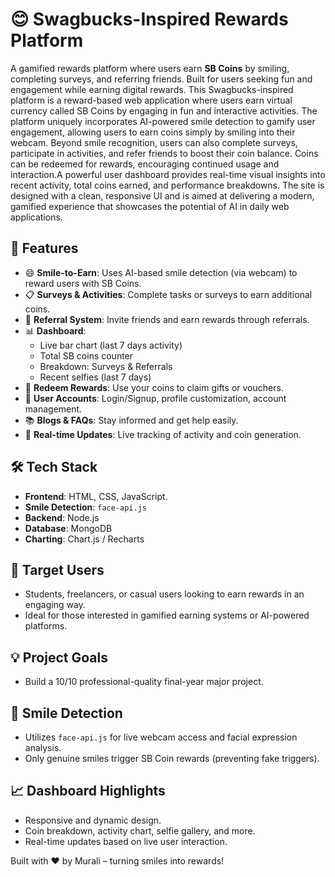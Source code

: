 # 😊 Swagbucks-Inspired Rewards Platform

A gamified rewards platform where users earn **SB Coins** by smiling, completing surveys, and referring friends. Built for users seeking fun and engagement while earning digital rewards.
This Swagbucks-inspired platform is a reward-based web application where users earn virtual currency called SB Coins by engaging in fun and interactive activities. 
The platform uniquely incorporates AI-powered smile detection to gamify user engagement, allowing users to earn coins simply by smiling into their webcam. 
Beyond smile recognition, users can also complete surveys, participate in activities, and refer friends to boost their coin balance. 
Coins can be redeemed for rewards, encouraging continued usage and interaction.A powerful user dashboard provides real-time visual insights into recent activity, total coins earned, and performance breakdowns. 
The site is designed with a clean, responsive UI and is aimed at delivering a modern, gamified experience that showcases the potential of AI in daily web applications.

## 🚀 Features

- 😄 **Smile-to-Earn**: Uses AI-based smile detection (via webcam) to reward users with SB Coins.
- 📋 **Surveys & Activities**: Complete tasks or surveys to earn additional coins.
- 🤝 **Referral System**: Invite friends and earn rewards through referrals.
- 📊 **Dashboard**: 
  - Live bar chart (last 7 days activity)
  - Total SB coins counter
  - Breakdown: Surveys & Referrals
  - Recent selfies (last 7 days)
- 🎁 **Redeem Rewards**: Use your coins to claim gifts or vouchers.
- 👤 **User Accounts**: Login/Signup, profile customization, account management.
- 📚 **Blogs & FAQs**: Stay informed and get help easily.
- 🧠 **Real-time Updates**: Live tracking of activity and coin generation.

## 🛠️ Tech Stack

- **Frontend**: HTML, CSS, JavaScript.
- **Smile Detection**: `face-api.js`
- **Backend**: Node.js
- **Database**: MongoDB 
- **Charting**: Chart.js / Recharts

## 🎯 Target Users

- Students, freelancers, or casual users looking to earn rewards in an engaging way.
- Ideal for those interested in gamified earning systems or AI-powered platforms.

## 💡 Project Goals

- Build a 10/10 professional-quality final-year major project.


## 📸 Smile Detection

- Utilizes `face-api.js` for live webcam access and facial expression analysis.
- Only genuine smiles trigger SB Coin rewards (preventing fake triggers).

## 📈 Dashboard Highlights

- Responsive and dynamic design.
- Coin breakdown, activity chart, selfie gallery, and more.
- Real-time updates based on live user interaction.

Built with ❤️ by Murali – turning smiles into rewards!

